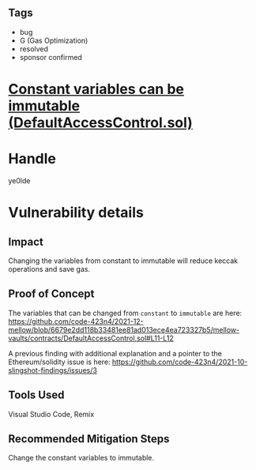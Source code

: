 ## Tags

- bug
- G (Gas Optimization)
- resolved
- sponsor confirmed

# [ Constant variables can be immutable (DefaultAccessControl.sol)](https://github.com/code-423n4/2021-12-mellow-findings/issues/122) 

# Handle

ye0lde


# Vulnerability details

## Impact

Changing the variables from constant to immutable will reduce keccak operations and save gas.

## Proof of Concept

The variables that can be changed from `constant` to `immutable` are here:
https://github.com/code-423n4/2021-12-mellow/blob/6679e2dd118b33481ee81ad013ece4ea723327b5/mellow-vaults/contracts/DefaultAccessControl.sol#L11-L12

A previous finding with additional explanation and a pointer to the Ethereum/solidity issue is here:
https://github.com/code-423n4/2021-10-slingshot-findings/issues/3

## Tools Used
Visual Studio Code, Remix

## Recommended Mitigation Steps
Change the constant variables to immutable.

